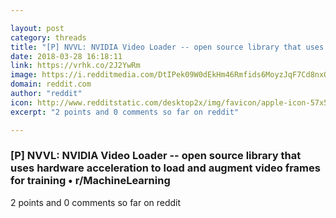 ```yaml
---

layout: post
category: threads
title: "[P] NVVL: NVIDIA Video Loader -- open source library that uses hardware acceleration to load and augment video frames for training"
date: 2018-03-28 16:18:11
link: https://vrhk.co/2J2YwRm
image: https://i.redditmedia.com/DtIPek09W0dEkHm46Rmfids6MoyzJqF7Cd8nxOVjUC8.jpg?w=320&s=f49f7ae33b88d938c59c194d0823feff
domain: reddit.com
author: "reddit"
icon: http://www.redditstatic.com/desktop2x/img/favicon/apple-icon-57x57.png
excerpt: "2 points and 0 comments so far on reddit"

---
```


### [P] NVVL: NVIDIA Video Loader -- open source library that uses hardware acceleration to load and augment video frames for training • r/MachineLearning

2 points and 0 comments so far on reddit